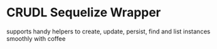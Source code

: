 # CRUDL Sequelize Wrapper

supports handy helpers to create, update, persist, find and list instances smoothly with coffee
